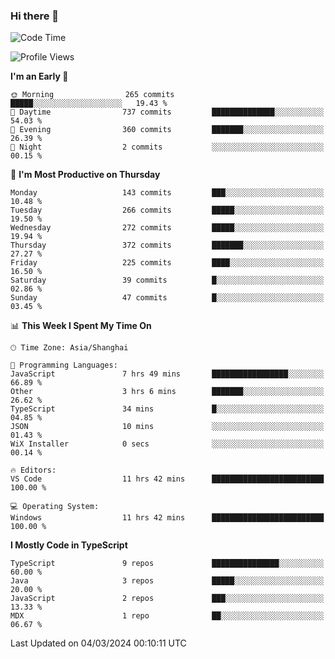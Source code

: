 ### Hi there 👋

<!--
**waynelwz/waynelwz** is a ✨ _special_ ✨ repository because its `README.md` (this file) appears on your GitHub profile.

Here are some ideas to get you started:

- 🔭 I’m currently working on ...
- 🌱 I’m currently learning ...
- 👯 I’m looking to collaborate on ...
- 🤔 I’m looking for help with ...
- 💬 Ask me about ...
- 📫 How to reach me: ...
- 😄 Pronouns: ...
- ⚡ Fun fact: ...
-->

<!--START_SECTION:waka-->
![Code Time](http://img.shields.io/badge/Code%20Time-2%2C530%20hrs%2046%20mins-blue)

![Profile Views](http://img.shields.io/badge/Profile%20Views-0-blue)

**I'm an Early 🐤** 

```text
🌞 Morning                265 commits         █████░░░░░░░░░░░░░░░░░░░░   19.43 % 
🌆 Daytime                737 commits         ██████████████░░░░░░░░░░░   54.03 % 
🌃 Evening                360 commits         ███████░░░░░░░░░░░░░░░░░░   26.39 % 
🌙 Night                  2 commits           ░░░░░░░░░░░░░░░░░░░░░░░░░   00.15 % 
```
📅 **I'm Most Productive on Thursday** 

```text
Monday                   143 commits         ███░░░░░░░░░░░░░░░░░░░░░░   10.48 % 
Tuesday                  266 commits         █████░░░░░░░░░░░░░░░░░░░░   19.50 % 
Wednesday                272 commits         █████░░░░░░░░░░░░░░░░░░░░   19.94 % 
Thursday                 372 commits         ███████░░░░░░░░░░░░░░░░░░   27.27 % 
Friday                   225 commits         ████░░░░░░░░░░░░░░░░░░░░░   16.50 % 
Saturday                 39 commits          █░░░░░░░░░░░░░░░░░░░░░░░░   02.86 % 
Sunday                   47 commits          █░░░░░░░░░░░░░░░░░░░░░░░░   03.45 % 
```


📊 **This Week I Spent My Time On** 

```text
🕑︎ Time Zone: Asia/Shanghai

💬 Programming Languages: 
JavaScript               7 hrs 49 mins       █████████████████░░░░░░░░   66.89 % 
Other                    3 hrs 6 mins        ███████░░░░░░░░░░░░░░░░░░   26.62 % 
TypeScript               34 mins             █░░░░░░░░░░░░░░░░░░░░░░░░   04.85 % 
JSON                     10 mins             ░░░░░░░░░░░░░░░░░░░░░░░░░   01.43 % 
WiX Installer            0 secs              ░░░░░░░░░░░░░░░░░░░░░░░░░   00.14 % 

🔥 Editors: 
VS Code                  11 hrs 42 mins      █████████████████████████   100.00 % 

💻 Operating System: 
Windows                  11 hrs 42 mins      █████████████████████████   100.00 % 
```

**I Mostly Code in TypeScript** 

```text
TypeScript               9 repos             ███████████████░░░░░░░░░░   60.00 % 
Java                     3 repos             █████░░░░░░░░░░░░░░░░░░░░   20.00 % 
JavaScript               2 repos             ███░░░░░░░░░░░░░░░░░░░░░░   13.33 % 
MDX                      1 repo              ██░░░░░░░░░░░░░░░░░░░░░░░   06.67 % 
```




 Last Updated on 04/03/2024 00:10:11 UTC
<!--END_SECTION:waka-->
